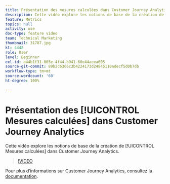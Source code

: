 ```yaml
---
title: Présentation des mesures calculées dans Customer Journey Analytics
description: Cette vidéo explore les notions de base de la création de mesures calculées dans Adobe Customer Journey Analytics.
feature: Metrics
topics: null
activity: use
doc-type: feature video
team: Technical Marketing
thumbnail: 31787.jpg
kt: 4448
role: User
level: Beginner
exl-id: a44b1f31-005e-4f44-b941-60e44aeea605
source-git-commit: 89b2c6366c3b4224173d24845110adecf5d0b7db
workflow-type: tm+mt
source-wordcount: '60'
ht-degree: 100%

---
```


# Présentation des [!UICONTROL Mesures calculées] dans Customer Journey Analytics

Cette vidéo explore les notions de base de la création de [!UICONTROL Mesures calculées] dans Customer Journey Analytics.

>[!VIDEO](https://video.tv.adobe.com/v/31787/?quality=12&learn=on)

Pour plus d’informations sur Customer Journey Analytics, consultez la [documentation](https://experienceleague.adobe.com/docs/analytics-platform/using/cja-landing.html?lang=fr).
